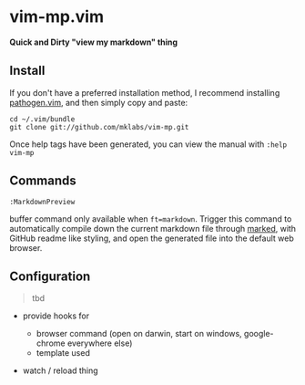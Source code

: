 
vim-mp.vim
==========

**Quick and Dirty "view my markdown" thing**

Install
-------

If you don't have a preferred installation method, I recommend
installing [pathogen.vim](https://github.com/tpope/vim-pathogen), and
then simply copy and paste:

    cd ~/.vim/bundle
    git clone git://github.com/mklabs/vim-mp.git

Once help tags have been generated, you can view the manual with
`:help vim-mp`

Commands
--------

`:MarkdownPreview`

buffer command only available when `ft=markdown`. Trigger this command
to automatically compile down the current markdown file through
[marked](https://github.com/chjj/marked), with GitHub readme like
styling, and open the generated file into the default web browser.

Configuration
-------------

> tbd

- provide hooks for
  - browser command (open on darwin, start on windows,
  google-chrome everywhere else)
  - template used

- watch / reload thing

